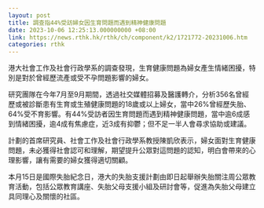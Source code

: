 ```yaml
---
layout: post
title: 調查指44%受訪婦女因生育問題而遇到精神健康問題
date: 2023-10-06 12:25:13.000000000 +08:00
link: https://news.rthk.hk/rthk/ch/component/k2/1721772-20231006.htm
categories: rthk
---
```


港大社會工作及社會行政學系的調查發現，生育健康問題為婦女產生情緒困擾，特別是對於曾經歷流產或受不孕問題影響的婦女。 

研究團隊在今年7月至9月期間，透過社交媒體招募及醫護轉介，分析356名曾經歷或被診斷患有生育或生殖健康問題的18歲或以上婦女，當中26%曾經歷失胎、64%受不育影響。有44%受訪者因生育問題而遇到精神健康問題，當中逾6成感到情緒困擾，逾4成有焦慮症，近3成有抑鬱；但不足一半人會尋求協助或建議。 

計劃的首席研究員、社會工作及社會行政學系教授陳凱欣表示，婦女面對生育健康問題，未必獲得社會認可和理解，期望提升公眾對這問題的認知，明白會帶來的心理影響，讓有需要的婦女獲得適切關顧。 

本月15日是國際失胎紀念日，港大的失胎支援計劃由即日起舉辦失胎關注周公眾教育活動，包括公眾教育講座、失胎父母支援小組及研討會等，促進為失胎父母建立具同理心及關懷的社區。
